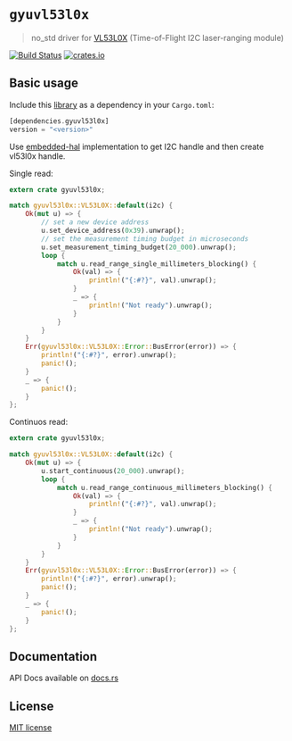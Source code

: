 # `gyuvl53l0x`

> no_std driver for [VL53L0X](https://www.st.com/resource/en/datasheet/vl53l0x.pdf) (Time-of-Flight I2C laser-ranging module)

[![Build Status](https://travis-ci.org/lucazulian/gyuvl53l0x.svg?branch=master)](https://travis-ci.org/lucazulian/gyuvl53l0x)
[![crates.io](http://meritbadge.herokuapp.com/gyuvl53l0x?style=flat-square)](https://crates.io/crates/gyuvl53l0x)

## Basic usage

Include this [library](https://crates.io/crates/gyuvl53l0x) as a dependency in your `Cargo.toml`:

```rust
[dependencies.gyuvl53l0x]
version = "<version>"
```

Use [embedded-hal](https://github.com/rust-embedded/embedded-hal) implementation to get I2C handle and then create vl53l0x handle.

Single read:

```rust
extern crate gyuvl53l0x;

match gyuvl53l0x::VL53L0X::default(i2c) {
    Ok(mut u) => {
        // set a new device address
        u.set_device_address(0x39).unwrap();
        // set the measurement timing budget in microseconds
        u.set_measurement_timing_budget(20_000).unwrap();
        loop {
            match u.read_range_single_millimeters_blocking() {
                Ok(val) => {
                    println!("{:#?}", val).unwrap();
                }
                _ => {
                    println!("Not ready").unwrap();
                }
            }
        }
    }
    Err(gyuvl53l0x::VL53L0X::Error::BusError(error)) => {
        println!("{:#?}", error).unwrap();
        panic!();
    }
    _ => {
        panic!();
    }
};
```

Continuos read:

```rust
extern crate gyuvl53l0x;

match gyuvl53l0x::VL53L0X::default(i2c) {
    Ok(mut u) => {
        u.start_continuous(20_000).unwrap();
        loop {
            match u.read_range_continuous_millimeters_blocking() {
                Ok(val) => {
                    println!("{:#?}", val).unwrap();
                }
                _ => {
                    println!("Not ready").unwrap();
                }
            }
        }
    }
    Err(gyuvl53l0x::VL53L0X::Error::BusError(error)) => {
        println!("{:#?}", error).unwrap();
        panic!();
    }
    _ => {
        panic!();
    }
};
```

## Documentation

API Docs available on [docs.rs](https://docs.rs/gyuvl53l0x/0.1.3/gyuvl53l0x/)

## License

[MIT license](http://opensource.org/licenses/MIT)
